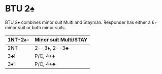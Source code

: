 # BTU 2♠

BTU 2♠ combines minor suit Multi and Stayman.  Responder has either a 6+ minor
suit or both minor suits.

| 1NT-2♠- | Minor suit Multi/STAY |
|---------|-----------------------|
| 2NT     | 2--3♦, 2--3♣          |
| 3♣!     | P/C, 4+♦              |
| 3♦!     | P/C, 4+♣              |